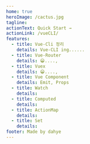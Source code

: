 ```yaml
---
home: true
heroImage: /cactus.jpg
tagline:
actionText: Quick Start →
actionLink: /vueCLI/
features:
  - title: Vue-Cli 정리
    details: Vue-CLI ing......
  - title: Vue-Router
    details: 😀....,
  - title: Vuex
    details: 😀....,
  - title: Vue Component
    details: Emit, Props
  - title: Watch
    details:
  - title: Computed
    details:
  - title: ActionMap
    details:
  - title: Set
    details:
footer: Made by dahye
---
```

